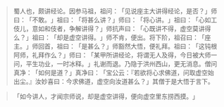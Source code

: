 > 蜀人也，颇讲经论。因参马祖，祖问：​「见说座主大讲得经论，是否？​」师曰：​「不敢。​」祖曰：​「将甚么讲？​」师曰：​「将心讲。​」祖曰：​「心如工伎儿，意如和伎者，争解讲得？​」师抗声曰：​「心既讲不得，虚空莫讲得么？​」祖曰：​「却是虚空讲得。​」师不肯，便出。将下阶，祖召曰：​「座主。​」师回首，祖曰：​「是甚么？​」师豁然大悟，便礼拜。祖曰：​「这钝根阿师，礼拜作么？​」师曰：​「某甲所讲经论，将谓无人及得，今日被大师一问，平生功业，一时冰释。​」礼谢而退。乃隐于洪州西山，更无消息。僧问真净：​「如何是道？​」真净曰：​「宝公云：『若欲将心求佛道，问取虚空始出尘。』汝妙喜曰：今求佛道，虚空向汝道甚么？​」其僧于是大悟于言下。

> 「如今讲人，才闻宗师说，却是虚空讲得，便向虚空里东捞西摸。​」


